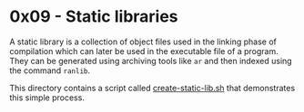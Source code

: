 # 0x09 - Static libraries

A static library is a collection of object files used in the linking phase of compilation which can later be used in the executable file of a program. They can be generated using archiving tools like `ar` and then indexed using the command `ranlib`.

This directory contains a script called [create-static-lib.sh](./create-static-lib.sh) that demonstrates this simple process.
